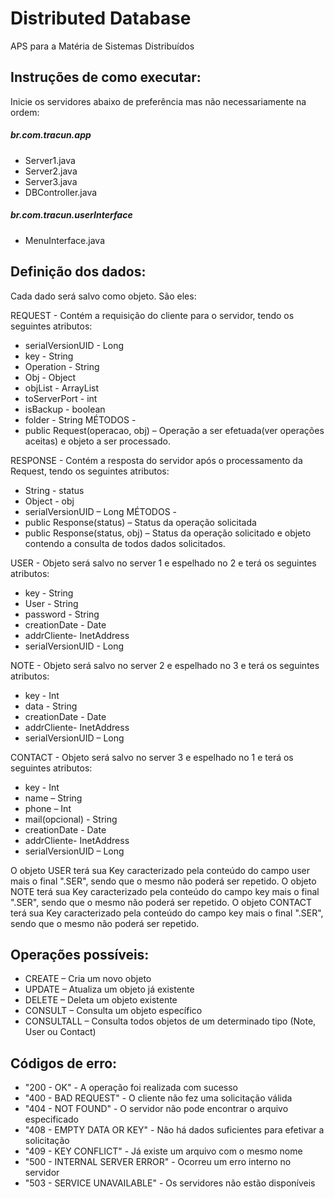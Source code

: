 # Distributed Database

APS para a Matéria de Sistemas Distribuídos

## Instruções de como executar:
Inicie os servidores abaixo de preferência mas não necessariamente na ordem:
##### br.com.tracun.app
- Server1.java
- Server2.java
- Server3.java
- DBController.java
##### br.com.tracun.userInterface
- MenuInterface.java

## Definição dos dados:

Cada dado será salvo como objeto.
São eles:

 REQUEST - Contém a requisição do cliente para o servidor, tendo os seguintes atributos:
- serialVersionUID - Long
- key - String
- Operation - String
- Obj - Object
- objList - ArrayList
- toServerPort - int
- isBackup - boolean
- folder - String
MÉTODOS - 
- public Request(operacao,  obj) – Operação a ser efetuada(ver operações aceitas) e objeto a ser processado.

RESPONSE - Contém a resposta do servidor após o processamento da Request, tendo os seguintes atributos:
- String - status
- Object - obj
- serialVersionUID – Long
MÉTODOS - 
- public Response(status) – Status da operação solicitada
- public Response(status, obj) – Status da operação solicitado e objeto contendo a consulta de todos dados solicitados.

USER - Objeto será salvo no server 1 e espelhado no 2 e terá os seguintes atributos: 
- key - String
- User - String
- password - String
- creationDate - Date
- addrCliente- InetAddress
- serialVersionUID - Long

NOTE - Objeto será salvo no server 2 e espelhado no 3 e terá os seguintes atributos:
- key - Int
- data - String
- creationDate - Date
- addrCliente- InetAddress
- serialVersionUID – Long

CONTACT - Objeto será salvo no server 3 e espelhado no 1 e terá os seguintes atributos:
- key - Int
- name – String
- phone – Int
- mail(opcional) - String
- creationDate - Date
- addrCliente- InetAddress
- serialVersionUID – Long

O objeto USER terá sua Key caracterizado pela conteúdo do campo user mais o final ".SER", sendo que o mesmo não poderá ser repetido.
O objeto NOTE terá sua Key caracterizado pela conteúdo do campo key mais o final ".SER", sendo que o mesmo não poderá ser repetido.
O objeto CONTACT terá sua Key caracterizado pela conteúdo do campo key mais o final ".SER", sendo que o mesmo não poderá ser repetido.

## Operações possíveis:
- CREATE – Cria um novo objeto 
- UPDATE – Atualiza um objeto já existente
- DELETE – Deleta um objeto existente
- CONSULT – Consulta um objeto específico
- CONSULTALL – Consulta todos objetos de um determinado tipo (Note, User ou Contact)

## Códigos de erro: 
- "200 - OK" - A operação foi realizada com sucesso
- "400 - BAD REQUEST" - O cliente não fez uma solicitação válida
- "404 - NOT FOUND" - O servidor não pode encontrar o arquivo especificado
- "408 - EMPTY DATA OR KEY" - Não há dados suficientes para efetivar a solicitação
- "409 - KEY CONFLICT" - Já existe um arquivo com o mesmo nome
- "500 - INTERNAL SERVER ERROR" - Ocorreu um erro interno no servidor
- "503 - SERVICE UNAVAILABLE" - Os servidores não estão disponíveis
